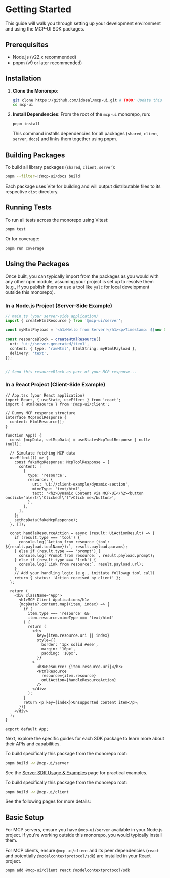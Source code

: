 # Getting Started

This guide will walk you through setting up your development environment and using the MCP-UI SDK packages.

## Prerequisites

- Node.js (v22.x recommended)
- pnpm (v9 or later recommended)

## Installation

1.  **Clone the Monorepo**:

    ```bash
    git clone https://github.com/idosal/mcp-ui.git # TODO: Update this link
    cd mcp-ui
    ```

2.  **Install Dependencies**:
    From the root of the `mcp-ui` monorepo, run:
    ```bash
    pnpm install
    ```
    This command installs dependencies for all packages (`shared`, `client`, `server`, `docs`) and links them together using pnpm.

## Building Packages

To build all library packages (`shared`, `client`, `server`):

```bash
pnpm --filter=!@mcp-ui/docs build
```

Each package uses Vite for building and will output distributable files to its respective `dist` directory.

## Running Tests

To run all tests across the monorepo using Vitest:

```bash
pnpm test
```

Or for coverage:

```bash
pnpm run coverage
```

## Using the Packages

Once built, you can typically import from the packages as you would with any other npm module, assuming your project is set up to resolve them (e.g., if you publish them or use a tool like `yalc` for local development outside this monorepo).

### In a Node.js Project (Server-Side Example)

```typescript
// main.ts (your server-side application)
import { createHtmlResource } from '@mcp-ui/server';

const myHtmlPayload = `<h1>Hello from Server!</h1><p>Timestamp: ${new Date().toISOString()}</p>`;

const resourceBlock = createHtmlResource({
  uri: 'ui://server-generated/item1',
  content: { type: 'rawHtml', htmlString: myHtmlPayload },
  delivery: 'text',
});


// Send this resourceBlock as part of your MCP response...
```

### In a React Project (Client-Side Example)

```tsx
// App.tsx (your React application)
import React, { useState, useEffect } from 'react';
import { HtmlResource } from '@mcp-ui/client';

// Dummy MCP response structure
interface McpToolResponse {
  content: HtmlResource[];
}

function App() {
  const [mcpData, setMcpData] = useState<McpToolResponse | null>(null);

  // Simulate fetching MCP data
  useEffect(() => {
    const fakeMcpResponse: McpToolResponse = {
      content: [
        {
          type: 'resource',
          resource: {
            uri: 'ui://client-example/dynamic-section',
            mimeType: 'text/html',
            text: '<h2>Dynamic Content via MCP-UI</h2><button onclick="alert(\'Clicked!\')">Click me</button>',
          },
        },
      ],
    };
    setMcpData(fakeMcpResponse);
  }, []);

  const handleResourceAction = async (result: UiActionResult) => {
    if (result.type === 'tool') {
      console.log(`Action from resource (tool: ${result.payload.toolName}):`, result.payload.params);
    } else if (result.type === 'prompt') {
      console.log(`Prompt from resource:`, result.payload.prompt);
    } else if (result.type === 'link') {
      console.log(`Link from resource:`, result.payload.url);
    }
    // Add your handling logic (e.g., initiate followup tool call)
    return { status: 'Action received by client' };
  };

  return (
    <div className="App">
      <h1>MCP Client Application</h1>
      {mcpData?.content.map((item, index) => {
        if (
          item.type === 'resource' &&
          item.resource.mimeType === 'text/html'
        ) {
          return (
            <div
              key={item.resource.uri || index}
              style={{
                border: '1px solid #eee',
                margin: '10px',
                padding: '10px',
              }}
            >
              <h3>Resource: {item.resource.uri}</h3>
              <HtmlResource
                resource={item.resource}
                onUiAction={handleResourceAction}
              />
            </div>
          );
        }
        return <p key={index}>Unsupported content item</p>;
      })}
    </div>
  );
}

export default App;
```

Next, explore the specific guides for each SDK package to learn more about their APIs and capabilities.

To build specifically this package from the monorepo root:

```bash
pnpm build -w @mcp-ui/server
```

See the [Server SDK Usage & Examples](./server/usage-examples.md) page for practical examples.

To build specifically this package from the monorepo root:

```bash
pnpm build -w @mcp-ui/client
```

See the following pages for more details:

## Basic Setup

For MCP servers, ensure you have `@mcp-ui/server` available in your Node.js project. If you're working outside this monorepo, you would typically install them.


For MCP clients, ensure `@mcp-ui/client` and its peer dependencies (`react` and potentially `@modelcontextprotocol/sdk`) are installed in your React project.

```bash
pnpm add @mcp-ui/client react @modelcontextprotocol/sdk
```
